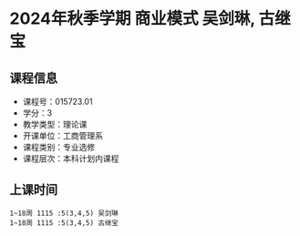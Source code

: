 # 2024年秋季学期 商业模式 吴剑琳, 古继宝






## 课程信息

- 课程号：015723.01
- 学分：3
- 教学类型：理论课
- 开课单位：工商管理系
- 课程类别：专业选修
- 课程层次：本科计划内课程

## 上课时间

```
1~18周 1115 :5(3,4,5) 吴剑琳
1~18周 1115 :5(3,4,5) 古继宝
```

